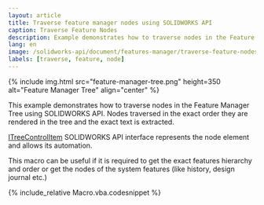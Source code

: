 ```yaml
---
layout: article
title: Traverse feature manager nodes using SOLIDWORKS API
caption: Traverse Feature Nodes
description: Example demonstrates how to traverse nodes in the Feature Manager Tree using SOLIDWORKS API
lang: en
image: /solidworks-api/document/features-manager/traverse-feature-nodes/feature-manager-tree.png
labels: [traverse, feature, node]
---
```

{% include img.html src="feature-manager-tree.png" height=350 alt="Feature Manager Tree" align="center" %}

This example demonstrates how to traverse nodes in the Feature Manager Tree using SOLIDWORKS API. Nodes traversed in the exact order they are rendered in the tree and the exact text is extracted.

[ITreeControlItem](http://help.solidworks.com/2018/english/api/sldworksapi/solidworks.interop.sldworks~solidworks.interop.sldworks.itreecontrolitem.html) SOLIDWORKS API interface represents the node element and allows its automation.

This macro can be useful if it is required to get the exact features hierarchy and order or get the nodes of the system features (like history, design journal etc.)

{% include_relative Macro.vba.codesnippet %}
